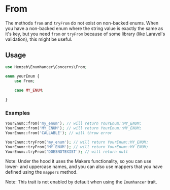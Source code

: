 # From

The methods `from` and `tryFrom` do not exist on non-backed enums. When you have 
a non-backed enum where the string value is exactly the same as it's key, but 
you need `from` or `tryFrom` because of some library (like Laravel's validation), 
this might be useful.

## Usage

```php
use Henzeb\Enumhancer\Concerns\From;

enum yourEnum {
    use From;
    
    case MY_ENUM;
    
}
```

### Examples

```php
YourEnum::from('my_enum'); // will return YourEnum::MY_ENUM;
YourEnum::from('MY_ENUM'); // will return YourEnum::MY_ENUM;
YourEnum::from('CALLABLE'); // will throw error

YourEnum::tryFrom('my_enum'); // will return YourEnum::MY_ENUM;
YourEnum::tryFrom('MY_ENUM'); // will return YourEnum::MY_ENUM;
YourEnum::tryFrom('DOESNOTEXIST'); // will return null
```
Note: Under the hood it uses the Makers functionality, so you can use lower-
and uppercase names, and you can also use mappers that you have defined using 
the `mappers` method.

Note: This trait is not enabled by default when
using the `Enumhancer` trait.
